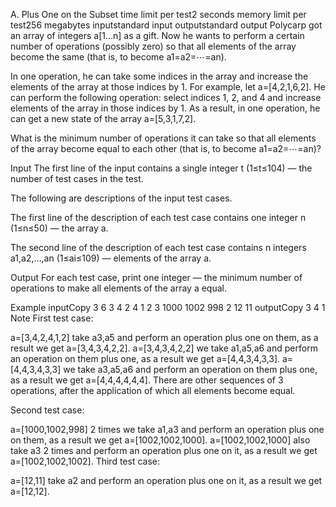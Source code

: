 A. Plus One on the Subset
time limit per test2 seconds
memory limit per test256 megabytes
inputstandard input
outputstandard output
Polycarp got an array of integers a[1…n] as a gift. Now he wants to perform a certain number of operations (possibly zero) so that all elements of the array become the same (that is, to become a1=a2=⋯=an).

In one operation, he can take some indices in the array and increase the elements of the array at those indices by 1.
For example, let a=[4,2,1,6,2]. He can perform the following operation: select indices 1, 2, and 4 and increase elements of the array in those indices by 1. As a result, in one operation, he can get a new state of the array a=[5,3,1,7,2].

What is the minimum number of operations it can take so that all elements of the array become equal to each other (that is, to become a1=a2=⋯=an)?

Input
The first line of the input contains a single integer t (1≤t≤104)  — the number of test cases in the test.

The following are descriptions of the input test cases.

The first line of the description of each test case contains one integer n (1≤n≤50)  — the array a.

The second line of the description of each test case contains n integers a1,a2,…,an (1≤ai≤109)  — elements of the array a.

Output
For each test case, print one integer  — the minimum number of operations to make all elements of the array a equal.

Example
inputCopy
3
6
3 4 2 4 1 2
3
1000 1002 998
2
12 11
outputCopy
3
4
1
Note
First test case:

a=[3,4,2,4,1,2] take a3,a5 and perform an operation plus one on them, as a result we get a=[3,4,3,4,2,2].
a=[3,4,3,4,2,2] we take a1,a5,a6 and perform an operation on them plus one, as a result we get a=[4,4,3,4,3,3].
a=[4,4,3,4,3,3] we take a3,a5,a6 and perform an operation on them plus one, as a result we get a=[4,4,4,4,4,4].
There are other sequences of 3 operations, after the application of which all elements become equal.

Second test case:

a=[1000,1002,998] 2 times we take a1,a3 and perform an operation plus one on them, as a result we get a=[1002,1002,1000].
a=[1002,1002,1000] also take a3 2 times and perform an operation plus one on it, as a result we get a=[1002,1002,1002].
Third test case:

a=[12,11] take a2 and perform an operation plus one on it, as a result we get a=[12,12].